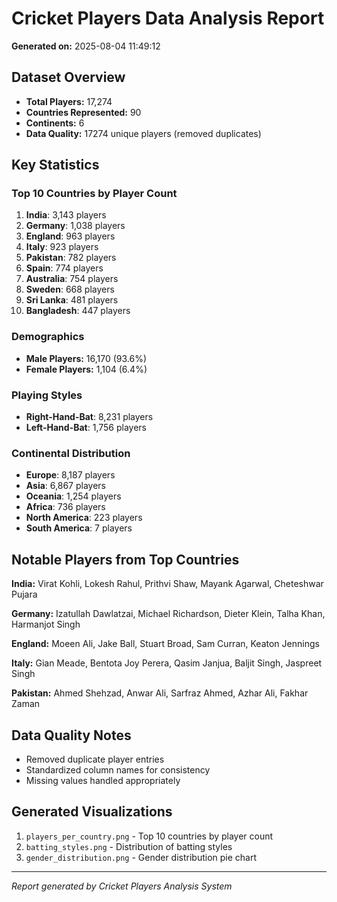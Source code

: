 # Cricket Players Data Analysis Report

**Generated on:** 2025-08-04 11:49:12

## Dataset Overview
- **Total Players:** 17,274
- **Countries Represented:** 90
- **Continents:** 6
- **Data Quality:** 17274 unique players (removed duplicates)

## Key Statistics

### Top 10 Countries by Player Count
1. **India**: 3,143 players
2. **Germany**: 1,038 players
3. **England**: 963 players
4. **Italy**: 923 players
5. **Pakistan**: 782 players
6. **Spain**: 774 players
7. **Australia**: 754 players
8. **Sweden**: 668 players
9. **Sri Lanka**: 481 players
10. **Bangladesh**: 447 players

### Demographics
- **Male Players:** 16,170 (93.6%)
- **Female Players:** 1,104 (6.4%)

### Playing Styles
- **Right-Hand-Bat**: 8,231 players
- **Left-Hand-Bat**: 1,756 players

### Continental Distribution
- **Europe**: 8,187 players
- **Asia**: 6,867 players
- **Oceania**: 1,254 players
- **Africa**: 736 players
- **North America**: 223 players
- **South America**: 7 players

## Notable Players from Top Countries

**India:** Virat Kohli, Lokesh Rahul, Prithvi Shaw, Mayank Agarwal, Cheteshwar Pujara

**Germany:** Izatullah Dawlatzai, Michael Richardson, Dieter Klein, Talha Khan, Harmanjot Singh

**England:** Moeen Ali, Jake Ball, Stuart Broad, Sam Curran, Keaton Jennings

**Italy:** Gian Meade, Bentota Joy Perera, Qasim Janjua, Baljit Singh, Jaspreet Singh

**Pakistan:** Ahmed Shehzad, Anwar Ali, Sarfraz Ahmed, Azhar Ali, Fakhar Zaman


## Data Quality Notes
- Removed duplicate player entries
- Standardized column names for consistency
- Missing values handled appropriately

## Generated Visualizations
1. `players_per_country.png` - Top 10 countries by player count
2. `batting_styles.png` - Distribution of batting styles
3. `gender_distribution.png` - Gender distribution pie chart

---
*Report generated by Cricket Players Analysis System*
